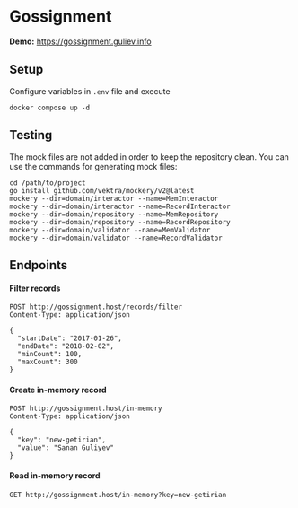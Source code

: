 # Gossignment

**Demo:** https://gossignment.guliev.info

## Setup
Configure variables in `.env` file and execute 
```shell
docker compose up -d
```

## Testing
The mock files are not added in order to keep the repository clean. You can use the commands for generating mock files:

```shell
cd /path/to/project
go install github.com/vektra/mockery/v2@latest
mockery --dir=domain/interactor --name=MemInteractor
mockery --dir=domain/interactor --name=RecordInteractor
mockery --dir=domain/repository --name=MemRepository
mockery --dir=domain/repository --name=RecordRepository
mockery --dir=domain/validator --name=MemValidator
mockery --dir=domain/validator --name=RecordValidator
```

## Endpoints

#### Filter records
```http request
POST http://gossignment.host/records/filter
Content-Type: application/json

{
  "startDate": "2017-01-26",
  "endDate": "2018-02-02",
  "minCount": 100,
  "maxCount": 300
}
```

#### Create in-memory record
```http request
POST http://gossignment.host/in-memory
Content-Type: application/json

{
  "key": "new-getirian",
  "value": "Sanan Guliyev"
}
```

#### Read in-memory record
```http request
GET http://gossignment.host/in-memory?key=new-getirian
```
